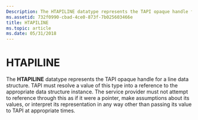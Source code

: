 ```yaml
---
Description: The HTAPILINE datatype represents the TAPI opaque handle for a line data structure.
ms.assetid: 732f0990-cbad-4ce0-873f-7b025603466e
title: HTAPILINE
ms.topic: article
ms.date: 05/31/2018
---
```


# HTAPILINE

The **HTAPILINE** datatype represents the TAPI opaque handle for a line data structure. TAPI must resolve a value of this type into a reference to the appropriate data structure instance. The service provider must not attempt to reference through this as if it were a pointer, make assumptions about its values, or interpret its representation in any way other than passing its value to TAPI at appropriate times.

 

 



